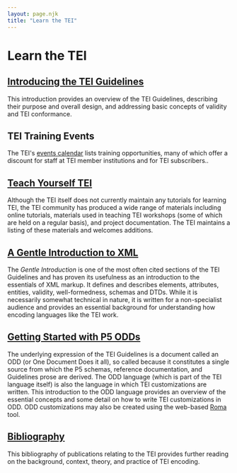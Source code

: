 ```yaml
---
layout: page.njk
title: "Learn the TEI"
---
```

# Learn the TEI



[Introducing the TEI Guidelines](/support/learn/introducing-the-guidelines/)
----------------------------------------------------------------------------



 
 This introduction provides an overview of the TEI Guidelines, describing their purpose
 and overall design, and addressing basic concepts of validity and TEI conformance.
 
 
TEI Training Events
-------------------



 
 The TEI's [events calendar](http://members.tei-c.org/Events) lists training opportunities, many of which offer a discount for staff at TEI member
 institutions and for TEI subscribers..
 
 
[Teach Yourself TEI](https://www.tei-c.org/support/learn/teach-yourself-tei/)
-----------------------------------------------------------------------------



 
 Although the TEI itself does not currently maintain any tutorials for learning TEI,
 the TEI community has produced a wide range of materials including online tutorials,
 materials used in teaching TEI workshops (some of which are held on a regular basis),
 and project documentation. The TEI maintains a listing of these materials and welcomes
 additions.
 
 
[A Gentle Introduction to XML](../../release/doc/tei-p5-doc/en/html/SG.html)
----------------------------------------------------------------------------



 
 The *Gentle Introduction* is one of the most often cited sections of the TEI Guidelines and has proven its
 usefulness as an introduction to the essentials of XML markup. It defines and describes
 elements, attributes, entities, validity, well-formedness, schemas and DTDs. While
 it is necessarily somewhat technical in nature, it is written for a non-specialist
 audience and provides an essential background for understanding how encoding languages
 like the TEI work.
 
 
[Getting Started with P5 ODDs](https://www.tei-c.org/guidelines/customization/getting-started-with-p5-odds/)
------------------------------------------------------------------------------------------------------------



 
 The underlying expression of the TEI Guidelines is a document called an ODD (or One Document Does it all), so called because it constitutes a single source from which the P5 schemas, reference
 documentation, and Guidelines prose are derived. The ODD language (which is part of
 the TEI language itself) is also the language in which TEI customizations are written.
 This introduction to the ODD language provides an overview of the essential concepts
 and some detail on how to write TEI customizations in ODD. ODD customizations may
 also be created using the web-based [Roma](https://roma.tei-c.org) tool.
 
 
[Bibliography](https://www.tei-c.org/support/learn/a-bibliography-of-publications-related-to-the-text-encoding-initiative/)
---------------------------------------------------------------------------------------------------------------------------



 
 This bibliography of publications relating to the TEI provides further reading on
 the background, context, theory, and practice of TEI encoding.
 
 

